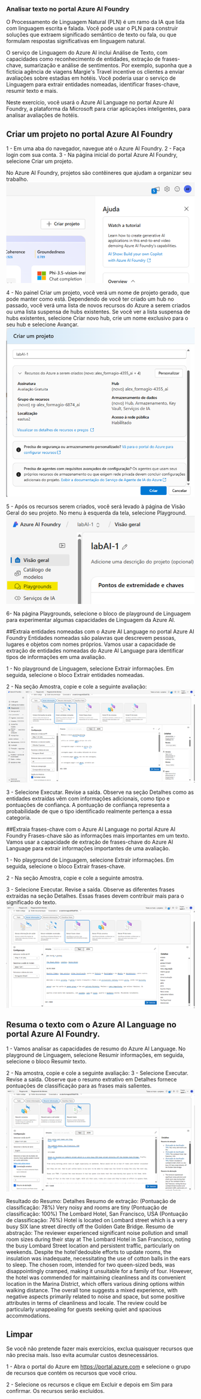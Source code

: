 ### Analisar texto no portal Azure AI Foundry

O Processamento de Linguagem Natural (PLN) é um ramo da IA que lida com linguagem escrita e falada. Você pode usar o PLN para construir soluções que extraem significado semântico de texto ou fala, ou que formulam respostas significativas em linguagem natural.

O serviço de Linguagem do Azure AI inclui Análise de Texto, com capacidades como reconhecimento de entidades, extração de frases-chave, sumarização e análise de sentimentos. Por exemplo, suponha que a fictícia agência de viagens Margie's Travel incentive os clientes a enviar avaliações sobre estadias em hotéis. Você poderia usar o serviço de Linguagem para extrair entidades nomeadas, identificar frases-chave, resumir texto e mais.

Neste exercício, você usará o Azure AI Language no portal Azure AI Foundry, a plataforma da Microsoft para criar aplicações inteligentes, para analisar avaliações de hotéis.

## Criar um projeto no portal Azure AI Foundry
1 - Em uma aba do navegador, navegue até o Azure AI Foundry.
2 - Faça login com sua conta.
3 - Na página inicial do portal Azure AI Foundry, selecione Criar um projeto. 

No Azure AI Foundry, projetos são contêineres que ajudam a organizar seu trabalho.
![Wizard de criação](images/ia1.png)

4 - No painel Criar um projeto, você verá um nome de projeto gerado, que pode manter como está. Dependendo de você ter criado um hub no passado, você verá uma lista de novos recursos do Azure a serem criados ou uma lista suspensa de hubs existentes. Se você ver a lista suspensa de hubs existentes, selecione Criar novo hub, crie um nome exclusivo para o seu hub e selecione Avançar.
![Criando projeto](images/ia2.png)

5 - Após os recursos serem criados, você será levado à página de Visão Geral do seu projeto. No menu à esquerda da tela, selecione Playground.
![Playground](images/ia7.png)

6- Na página Playgrounds, selecione o bloco de playground de Linguagem para experimentar algumas capacidades de Linguagem da Azure AI.

##Extraia entidades nomeadas com o Azure AI Language no portal Azure AI Foundry
Entidades nomeadas são palavras que descrevem pessoas, lugares e objetos com nomes próprios. Vamos usar a capacidade de extração de entidades nomeadas do Azure AI Language para identificar tipos de informações em uma avaliação.

1 - No playground de Linguagem, selecione Extrair informações. Em seguida, selecione o bloco Extrair entidades nomeadas.

2 - Na seção Amostra, copie e cole a seguinte avaliação:
![Resultado da analise](images/ia8.png)

3 - Selecione Executar. Revise a saída. Observe na seção Detalhes como as entidades extraídas vêm com informações adicionais, como tipo e pontuações de confiança. A pontuação de confiança representa a probabilidade de que o tipo identificado realmente pertença a essa categoria.

##Extraia frases-chave com o Azure AI Language no portal Azure AI Foundry
Frases-chave são as informações mais importantes em um texto. Vamos usar a capacidade de extração de frases-chave do Azure AI Language para extrair informações importantes de uma avaliação.

1 - No playground de Linguagem, selecione Extrair informações. Em seguida, selecione o bloco Extrair frases-chave.

2 - Na seção Amostra, copie e cole a seguinte amostra.

3 - Selecione Executar. Revise a saída. Observe as diferentes frases extraídas na seção Detalhes. Essas frases devem contribuir mais para o significado do texto.
![Resultado da analise](images/ia9.png)

## Resuma o texto com o Azure AI Language no portal Azure AI Foundry. 
1 - Vamos analisar as capacidades de resumo do Azure AI Language. No playground de Linguagem, selecione Resumir informações, em seguida, selecione o bloco Resumir texto. 

2 - Na amostra, copie e cole a seguinte avaliação:
3 - Selecione Executar. Revise a saída. Observe que o resumo extrativo em Detalhes fornece pontuações de classificação para as frases mais salientes.
![Resultado do Resumo](images/ia10.png)

Resultado do Resumo:
Detalhes
Resumo de extração:
(Pontuação de classificação: 78%) Very noisy and rooms are tiny
(Pontuação de classificação: 100%) The Lombard Hotel, San Francisco, USA
(Pontuação de classificação: 76%) Hotel is located on Lombard street which is a very busy SIX lane street directly off the Golden Gate Bridge.
Resumo de abstração:
The reviewer experienced significant noise pollution and small room sizes during their stay at The Lombard Hotel in San Francisco, noting the busy Lombard Street location and persistent traffic, particularly on weekends. Despite the hotel'dedouble efforts to update rooms, the insulation was inadequate, necessitating the use of cotton balls in the ears to sleep. The chosen room, intended for two queen-sized beds, was disappointingly cramped, making it unsuitable for a family of four. However, the hotel was commended for maintaining cleanliness and its convenient location in the Marina District, which offers various dining options within walking distance. The overall tone suggests a mixed experience, with negative aspects primarily related to noise and space, but some positive attributes in terms of cleanliness and locale. The review could be particularly unappealing for guests seeking quiet and spacious accommodations.

## Limpar
Se você não pretende fazer mais exercícios, exclua quaisquer recursos que não precisa mais. Isso evita acumular custos desnecessários.

1 - Abra o portal do Azure em https://portal.azure.com e selecione o grupo de recursos que contém os recursos que você criou.

2 - Selecione os recursos e clique em Excluir e depois em Sim para confirmar. Os recursos serão excluídos.